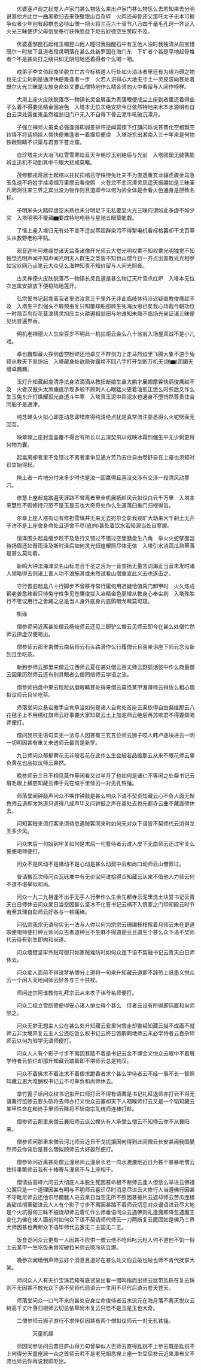 <!-- { "loadSidebar": true } -->
　　优婆塞卢观之起龛入卢家门甚么物恁么来出卢家门甚么物恁么去若知来去分明说甚他方此世一曲离歌归去来铁壁银山百杂碎　火肉还母骨还父那吒太子无本可据争似者少年别有超群志必待山僧一把火将三百六十骨节八万四千毫毛孔窍一齐证入火光三昧使伊父母信受奉行获殊胜益下炬云妙德空生赞叹不及。

　　优婆塞邹昆石起棺玉韫昆山他人睡时我独醒石中有玉他人浊时我独清从前宝惜既尔一时放下且道者段灵明落在甚么处新罗国在海门东　下圹者个若是平地起骨堆者个不是甚处打之绕只如无阴阳地还着得者个么喝一喝。

　　戒弟子李文伯起龛坐脱立亡古今标格道人行处如火消冰者里还有为缘为碍之物也无尘尘刹刹是通津快便难逢者一步　火若人识得心大地无寸土一灵皮袋向甚处着既尔火光三昧是汝放身命处又要山僧特地作么精金须向火中看留与人间作榜样。

　　大用上座火皮肤脱落尽一物镇长灵金屑虽为贵落眼便成尘上座到者里还着得些子么着不得要见精金回冶色　入塔本无位次绝安排今日依然特地来木本水源明有自白云深处露崔嵬虽然祖翁旧门户无入不自得下骨云泥牛吼破沉潭月。

　　子强立禅师火虽柔必强逢强即弱差排忤逆闻雷按下红旗闪烁说甚普化空棺飘空铃铎不将话柄挂人唇快便难逢者一着撺炬便烧　入塔浙东出湘南入三十年来是何物铁眼铜睛不识渠与君直下苍龙窟。

　　自珍塔主火大冶飞红雪雪寒焰亘天今朝珍玉别绝后与光前　入塔团圞无缝孰能辨主迅机不动到其中千眼大悲咸莫睹。

　　茂修都戎蒋居士起棺以拄杖扣棺云守株待兔壮夫不为直透重玄龙骧虎骤金乌急玉兔速不将姓字挂凌烟万里摩云看俊鹘　火苍龙不恋沉潭灵凤遥天振翮如是三昧圣凡罔测往来三界之宾出没为物作则且道即今以何为验全体是金看火色通身是胆致名标。

　　子明米头火踏碎虚空米熟也未分明足下无私要显火光三昧何谓如此多虚不如少实　入塔明明不覆藏▆要成特地电卷与星驰五眼莫能觑。

　　了悟上座入塔归元有处不变不迁拔萃超群染污不得掣电机看标格罢却干戈百草头从教野老称平贴。

　　观音迦叶阿难缘觉诸天监斋诸像开光师云大觉光明权乘不知权乘光明独觉不知独觉光明声闻不知声闻光明天人群生之类皆不知也山僧今日一齐点出直教光光相罗如宝丝网乃点笔云大众见么海神知贵不知价留与人间光照夜。

　　古灵禅德火皮肤脱落尽一物镇长灵且道是甚么物辽天片雪点红炉　入塔本无位次岂属安排放下便稳陆地莲开。

　　弘宗誓书记起龛离我者里恣汝意三千里外无非此临岐休待涉迟疑直教俊鹰趁不及　入塔生平烈倔头不屑预虫豸只知覆却船那顾生死海汝思已矣我心场哉今朝功位一时隐百鸟衔花莫浪猜灵旭庄主火耕遍祖翁田与地谁知未熟不临场光亲证诸三昧便见优昙遍界香。

　　明机老禅德火人生空百岁不明此一机拈炬云会么八十翁翁入场屋真诚不是小儿戏。

　　卓也巍知藏火拶到虚空粉碎还他卓立不群剑力上走马烈焰里飞腾大象不游于兔径从教天下竞纷纭　入塔藏身处欲隐弥露唤不回八字打开坐断万机无(朕▆)团圞无缝卓巍巍。

　　玉灯升知藏起龛清净法身浓滴滴从教扭断娘生鼻大鹏才展翅摩霄快鹞俊鹰趁不及　火者汉傲头太煞痈疽示现多般不顾刺人心眼猛火更着油煎正恁么时煎后又作么生玉兔东升灯焕耀孤光直透斗牛寒　入塔真玉泥中异泥水也通身不堕悄然尊贵住合同船子是通津。

　　纯念碓头火拟心即差动念即错直得纯清绝点犹是真常流注委悉得么火蛇劈面无回互。

　　映章琛上座封龛盖覆不得合有所长以云深契夙以戒映冰霜烈倔生平无少剩更将何物为囊。

　　起龛离却者里不免错过不离者里争见通方芳乃去住自由卷舒自在上座也须知时识宜始得起。

　　掩土者一片地分付来多少时也是汝一回赢得且喜没交涉有交涉一段清风动寥穴。

　　修慧上座起龛踏遍天涯路不曾离者里全机展拓趁风云拟议白云千万里　入塔本来慧性不假修持只恐不是玉是玉也大奇奇处作么生道落臼推门归根得旨。

　　尔章上座入塔有证有修担雪填井无来无去宛尔全彰我观旷大劫来大千刹土无芥子许不是上座舍身命处且道舍不尽(底向)甚处着饮水若知源当处自寥廓。

　　恒泽围头起龛缓步趁不及急行又错过不错过空里磨盘生八角　举火火蛇擘面岂待扬眉还如膏雨泽及斯时泽后如何灵光恒煌耀照尽体无依　入塔引水浇蔬瓜熟蒂落是甚么莫动着。

　　新鸣大钟法海津梁名山标准合千圣之舌为一音宣扬无量言词海正当音未发时诸人领略得去则诸上善人功不浪施其或未然试看山僧重宣此义去也遂击之。

　　守行耆旧起龛八十行脚步不曾移寻常行履何用迟疑恰值禹门卸甲时　火久炼成钢老姜愈辣若只待兔守株争见苍鹰俊拔入冶精金色更增从教身心奉尘刹　入塔殊胜行不思议用行之舍藏之总是当人身外底身内底鹘眼龙睛莫可窥。

　　机缘

　　僧参师问近离甚处僧云杨岐师云还见三脚驴么僧云见师云即今在甚么处僧忙然师云掠虚汉便喝出。

　　僧参师云那里来僧云南岳师云石头路滑作么行履僧云且喜亲诣座下师云念汝新到且坐吃茶。

　　新到参师云那里来僧云江西师云夏在甚处僧云百丈师云野狐话彼中作么商量僧云因果历然师云还有别具眼者么僧罔措师云学语之流。

　　僧参师拈盘中果云粒粒达磨眼睛甚处得来僧云莫怪某甲澹薄师云得恁么粗心僧拟议师云且坐吃茶。

　　师落堂问众悬岩撒手自肯承当如何是诸人自肯处首座云渠侬得自由粲维那云八花毬子上不用绣红旗师云好事要大家知粲云土上加泥师云绝后再苏欺君不得聻粲喝师便打。

　　僧问我宗无语句实无一法与人因甚有三玄五位师云狮子咬人韩卢逐块进云一明一切明因甚有重关未透师云最苦是新罗。

　　九日师问众郁郁黄花无非般若花在此作么生会般若品维那云从来不眼花师云辜负黄花也品拟议师云果然。

　　晚参师云三日不相见莫作等闲看又过半月了也如何是诸仁不等闲之处粲书记云眉毛眼上横慈知藏云伸手元在缩手里师云一对无孔铁锤。

　　师落堂闻钟鼓声问众不唤作钟鼓是甚么响众下语不契贞知藏云心不负人面无惭色师云道即太煞道只道得八成声毕又问钟鼓之声在甚处去也先都寺云曲不藏直师休去。

　　问知客贼来须打客来须待忽遇贼客同来时如何无对众下语皆不契师代云消得龙王多少风。

　　问众末后一句始到牢关如何是末后一句誓侍者云谁人皮下无血师云还过牢关么誓便喝师便打。

　　问众不是风动不是幡动不是心动是甚么动契中云和尚口动师云山僧罪过。

　　普请搬瓦次师问众瓦砾堆中有无价宝阿谁拾得贞知藏云从来不借他人力师云何不道不堪举似和尚。

　　问众一九二九相逢不出手无手人行拳作么生会先都寺云泥里洗土块誓书记云青天白日师休去问众杲日当空因甚么坚冰不化誓书记云祸不入慎家之门印知殿云时节若至其理自彰师云好各与一顿痛棒。

　　问弘宗我宗无语句实无一法与人你以何为宗宗云珊瑚枝枝撑着月师云未在更道宗便喝师便打种豆师问众古者道种豆不生麻不得道是豆且道生个甚么众下语不契师代云待有别生即向和尚道。

　　问众墙壁坚牢外贼可御只如家贼难防时如何众连下语不契融书记云青天白日师休去。

　　问众痴人面前不得说梦衲僧分上道将一句来升知藏云道即不辞恐上纸墨义悦众云一个闲人天地间师云好各与三十拄杖。

　　师问迪宗阿谁教你礼拜宗云从来孝子讳爷名师便打。

　　问众二祖立雪断臂便得安心诸人排立得个甚么　侍者云设有所得即钝置和尚师颔之。

　　问众无梦无想主人公在甚么处升知藏云瓮里何曾走却鳖韬知藏云描不成画不就师云非汝境界复云主人公还吃饭么权书记云终日饱齁齁地师云未必学侍者云百杂碎师云以何为验学无语师便打。

　　问众人人有个影子寸步不离因甚踏不着是书记云金不博金义悦众云眼中不着屑学侍者云怕烂却那升知藏云踏着即不堪师云总是钝汉。

　　问众不着佛求不着法求不着僧求跪香者求个甚么学侍者云不经一事不长一智照知藏云恩大难酬权书记云不可辜负和尚师休去。

　　举竹篦子话问众权书记拟开口师打云不得有语聻是书记礼拜退师亦打云不得无语聻行监修云要头斫将去师亦打义悦众云塞却天下人咽喉师打云又是一个韬知藏云某甲性命在和尚手里师云降将不斩南宗乱统师连棒打趁。

　　僧参师云那里来僧云襄阳师云庞公幞头有人承受么僧云不知师云你不从襄阳来。

　　僧参师问那里来僧云河北师云近日干戈扰攘因何得到此间僧云长安甚闹我国晏然师云你背后是甚么僧拟顾师云大好晏然便打。

　　僧参师问近离甚处僧云潼泉师云潼泉长老一向水漉漉地近日为甚干暴暴地僧云住持事繁师云我有十棒寄与潼泉不与上座相干。

　　僧请益高峰六问云大彻底人本脱生死因甚命根不断师云逢人但恁么举进云佛祖公案只是一个道理因甚有明与不明师云喜识尽时消息尽进云大修行人当遵佛行因甚不守毗尼师云还他识尽髑髅人进云杲日当空无所不照因甚被片云遮却师云苦瓜连根苦甜瓜彻蒂甜进云人人有个影子寸步不离因甚踏不着师云切忌对众谩语进云尽大地是个火坑得何三昧不被烧却师云着忙作么师垂语问众云遇佛则礼逢魔即降忽遇魔王变化为佛在诸人面前时如何众下语不契请师代师云一刀两断复云魔固如是佛乃三界大师因甚也两断众下语毕师代云家无二主国无二王。

　　饭食讫问众云更有一人因甚不应供一僧云他不吃师叱云粗人何不道他不饥一俗士云某甲一生吃饭未曾咬破粒米师云噫冷灰豆爆。

　　晚参次闻墙倒声师云好个消息且道好在甚么处文伯云破也破也师不肯代抚掌大笑。

　　师问众人人有无价宝珠若知有底试呈出看一僧鸣指而出师云犹带瓦砾在复云珠则不无因甚不放光众下语不契师代前语云一生用不尽代后语云苍天苍天。

　　师落堂问众一口气不来向甚处安身立命俊侍者云水流元在海月落不离天悦众云树高千丈叶落归根师云切忌依草附木复云只恐不是玉是玉也大奇。

　　二僧参师云狮子游行不求伴侣因甚有两个僧拟议师云一对无孔铁锤。

　　　　　天童机缘

　　师因同参访问云昔日庐山得力句曾举似人否师云直得匙挑不上参云既是匙挑不上何得分天童座居一众之首师云若不是老兄相悉揆上座一生受屈参云近来瀑布又不流也师云你再说我即呕出。

